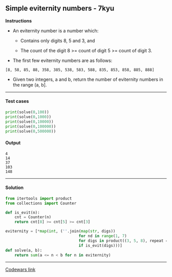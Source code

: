 ## Simple eviternity numbers - 7kyu

**Instructions**

- An eviternity number is a number which:

    - Contains only digits 8, 5 and 3, and

    - The count of the digit 8 >= count of digit 5 >= count of digit 3.

- The first few eviternity numbers are as follows:

```
[8, 58, 85, 88, 358, 385, 538, 583, 588, 835, 853, 858, 885, 888]
```

- Given two integers, a and b, return the number of eviternity numbers in the range (a, b].

---

#### Test cases

```python
print(solve(0,100))
print(solve(0,1000))
print(solve(0,10000))
print(solve(0,100000))
print(solve(0,500000))
```

#### Output
```
4
14
37
103
148
```

---

#### Solution

```python
from itertools import product
from collections import Counter

def is_evit(n):
    cnt = Counter(n)
    return cnt[8] >= cnt[5] >= cnt[3]

eviternity = [*map(int, (''.join(map(str, digs))
                                for nd in range(1, 7)
                                for digs in product((3, 5, 8), repeat = nd)
                                if is_evit(digs)))]
def solve(a, b):
    return sum(a <= n < b for n in eviternity)
```

---

[Codewars link](https://www.codewars.com/kata/5b93f268563417c7ed0001bd)
